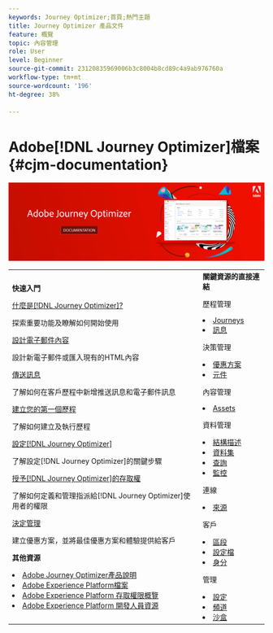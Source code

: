 ```yaml
---
keywords: Journey Optimizer;首頁;熱門主題
title: Journey Optimizer 產品文件
feature: 概覽
topic: 內容管理
role: User
level: Beginner
source-git-commit: 23120835969006b3c8004b8cd89c4a9ab976760a
workflow-type: tm+mt
source-wordcount: '196'
ht-degree: 38%

---
```


# Adobe[!DNL Journey Optimizer]檔案 {#cjm-documentation}

![](using/assets/do-not-localize/banner-cjm.png)


<table style="table-layout:fixed">
<tr>
  <td>
    <div><strong>快速入門</strong>
    </div>
    <p>
    <em></em>
    <p>
    <div>
      <a href="using/get-started.md">什麼是[!DNL Journey Optimizer]?</a>
    </div>
    <p>探索重要功能及瞭解如何開始使用
    <p>
    <div>
      <a href="using/design-emails.md">設計電子郵件內容</a>
    </div>
    <p>
    設計新電子郵件或匯入現有的HTML內容
    <p>
    <div>
      <a href="using/building-journeys/journeys-message.md">傳送訊息</a>
    </div>
    <p>了解如何在客戶歷程中新增推送訊息和電子郵件訊息
    <p>
    <div>
    <a href="using/building-journeys/journeys-uc.md">建立您的第一個歷程</a>
    </div>
    <p>了解如何建立及執行歷程
    <p>
    <div>
    <a href="using/configuration/get-started-configuration.md">設定[!DNL Journey Optimizer]</a>
    </div>
    <p>了解設定[!DNL Journey Optimizer]的關鍵步驟
    <p>
    <div>
    <a href="using/administration/permissions-overview.md">授予[!DNL Journey Optimizer]的存取權</a>
    </div>
    <p>了解如何定義和管理指派給[!DNL Journey Optimizer]使用者的權限
    <p>
    <div>
    <a href="using/offers/get-started/starting-offer-decisioning.md">決定管理</a>
    </div>
    <p>建立優惠方案，並將最佳優惠方案和體驗提供給客戶
    <p>
    <p>
    <div><strong>其他資源</strong>
    </div>
    <p>
    <p>
    <div>
    <li>
      <a href="https://helpx.adobe.com/legal/product-descriptions/adobe-journey-optimizer.html">Adobe Journey Optimizer產品說明</a>
    </li>
    </div>
    <div>
    <li>
      <a href="https://experienceleague.adobe.com/docs/experience-platform/landing/home.html?lang=zh-Hant">Adobe Experience Platform檔案</a>
    </li>
    </div>
      <div>
      <li>
      <a href="https://experienceleague.adobe.com/docs/experience-platform/access-control/home.html?lang=zh-Hant">Adobe Experience Platform 存取權限概覽</a>
    </li>
    </div>
      <div>
      <li>
      <a href="https://www.adobe.com/tw/experience-platform/documentation-and-developer-resources.html">Adobe Experience Platform 開發人員資源</a>
    </li>
    </div>
  </td>
   <td>
   <div><strong>關鍵資源的直接連結</strong>
    </div>
    <p>
    <em></em>
    <p>
    <p>歷程管理</p>
    <li>
      <a href="using/building-journeys/journey-gs.md">Journeys</a>
    </li>
    <li>
      <a href="using/create-message.md">訊息</a>
    </li>
    <p>
    <p>決策管理</p>
    <li>
      <a href="using/offers/get-started/starting-offer-decisioning.md">優惠方案</a>
    </li>
     <li>
      <a href="using/offers/offer-library/key-steps.md">元件</a>
    </li>
    <p>
    <p>內容管理</p>
    <li>
      <a href="using/assets-essentials.md">Assets</a>
    </li>
    <p>
    <p>資料管理</p>
    <li>
      <a href="using/get-started-schemas.md">結構描述</a>
    </li>
     <li>
      <a href="using/get-started-datasets.md">資料集</a>
    </li>
        <li>
      <a href="using/get-started-queries.md">查詢</a>
    </li>
     <li>
      <a href="https://experienceleague.adobe.com/docs/experience-platform/ingestion/quality/monitor-data-ingestion.html?lang=zh-Hant">監控</a>
    </li>
    <p>
    <p>連線</p>
    <li>
      <a href="using/get-started-sources.md">來源</a>
    </li>
    <p>
    <p>客戶</p>
    <li>
      <a href="using/segment/about-segments.md">區段</a>
    </li>
     <li>
      <a href="using/get-started-profiles.md">設定檔</a>
    </li>
    <li>
      <a href="using/get-started-identity.md">身分</a>
    </li>
    <p>
    <p>管理</p>
    <li>
      <a href="using/configuration/about-data-sources-events-actions.md">設定</a>
    </li>
    <li>
      <a href="using/configuration/get-started-configuration.md">頻道</a>
    </li>
     <li>
      <a href="using/administration/sandboxes.md">沙盒</a>
    </li>
  </td>
</tr>
</table>

